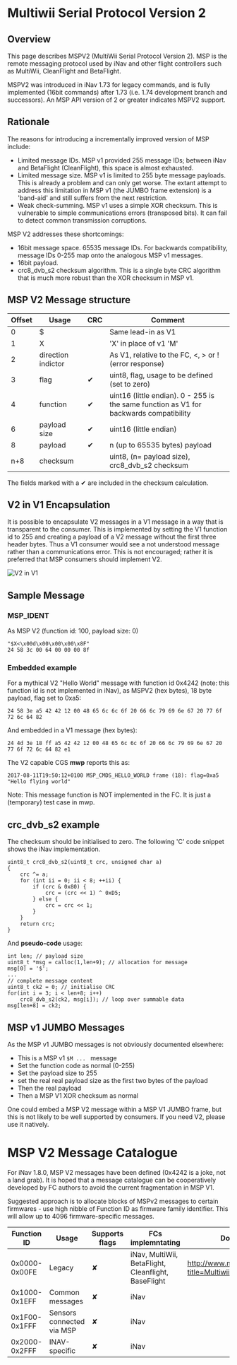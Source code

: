 # Multiwii Serial Protocol Version 2

## Overview

This page describes MSPV2 (MultiWii Serial Protocol Version 2). MSP is the remote messaging protocol used by iNav and other flight controllers such as MultiWii, CleanFlight and BetaFlight.

MSPV2 was introduced in iNav 1.73 for legacy commands, and is fully implemented (16bit commands) after 1.73 (i.e. 1.74 development branch and successors). An MSP API version of 2 or greater indicates MSPV2 support. 


## Rationale

The reasons for introducing a incrementally improved version of MSP include:

* Limited message IDs. MSP v1 provided 255 message IDs; between iNav and BetaFlight (CleanFlight), this space is almost exhausted.
* Limited message size. MSP v1 is limited to 255 byte message payloads. This is already a problem and can only get worse. The extant attempt to address this limitation in MSP v1 (the JUMBO frame extension) is a 'band-aid' and still suffers from the next restriction.
* Weak check-summing. MSP v1 uses a simple XOR checksum. This is vulnerable to simple communications errors (transposed bits). It can fail to detect common transmission corruptions.

MSP V2 addresses these shortcomings:

* 16bit message space. 65535 message IDs. For backwards compatibility, message IDs 0-255 map onto the analogous MSP v1 messages.
* 16bit payload.
* crc8_dvb_s2 checksum algorithm. This is a single byte CRC algorithm that is much more robust than the XOR checksum in MSP v1.

## MSP V2 Message structure

| Offset | Usage | CRC |Comment |
| ---- | ---- | ---- | --- |
| 0 | $ |  | Same lead-in as V1 |
| 1 | X |  | 'X' in place of v1 'M' |
| 2 | direction indictor |  | As V1, relative to the FC, <, > or ! (error response) |
| 3 | flag | ✔  | uint8, flag, usage to be defined (set to zero) |
| 4 | function | ✔  |uint16 (little endian). 0 - 255 is the same function as V1 for backwards compatibility |
| 6 | payload size | ✔  |uint16 (little endian) |
| 8 | payload |  ✔ | n (up to 65535 bytes) payload | 
| n+8 | checksum |  | uint8, (n= payload size), crc8_dvb_s2 checksum |

The fields marked with a ✔ are included in the checksum calculation.

## V2 in V1 Encapsulation

It is possible to encapsulate V2 messages in a V1 message in a way that is transparent to the consumer. This is implemented by setting the V1 function id to 255 and creating a payload of a V2 message without the first three header bytes.
Thus a V1 consumer would see a not understood message rather than a communications error. This is not encouraged; rather it is preferred that MSP consumers should implement V2. 

![V2 in V1](https://user-images.githubusercontent.com/11059099/29072728-4605dbfa-7c8c-11e7-996a-8106670cca9e.png)
 
## Sample Message

### MSP_IDENT

As MSP V2 (function id: 100, payload size: 0)

````
"$X<\x00d\x00\x00\x00\x8F"
24 58 3c 00 64 00 00 00 8f 
````
### Embedded example

For a mythical V2 "Hello World" message with function id 0x4242 (note: this function id is not implemented in iNav), as MSPV2 (hex bytes), 18 byte payload, flag set to 0xa5:

````
24 58 3e a5 42 42 12 00 48 65 6c 6c 6f 20 66 6c 79 69 6e 67 20 77 6f 72 6c 64 82 
````

And embedded in a V1 message (hex bytes):

````
24 4d 3e 18 ff a5 42 42 12 00 48 65 6c 6c 6f 20 66 6c 79 69 6e 67 20 77 6f 72 6c 64 82 e1 
````
The V2 capable CGS **mwp** reports this as:
````
2017-08-11T19:50:12+0100 MSP_CMDS_HELLO_WORLD frame (18): flag=0xa5 "Hello flying world"
````
Note: This message function is NOT implemented in the FC. It is just a (temporary) test case in mwp.

## crc_dvb_s2 example

The checksum should be initialised to zero. The following 'C' code snippet shows the iNav implementation.
````
uint8_t crc8_dvb_s2(uint8_t crc, unsigned char a)
{
    crc ^= a;
    for (int ii = 0; ii < 8; ++ii) {
        if (crc & 0x80) {
            crc = (crc << 1) ^ 0xD5;
        } else {
            crc = crc << 1;
        }
    }
    return crc;
}
````
And **pseudo-code** usage:
````
int len; // payload size
uint8_t *msg = calloc(1,len+9); // allocation for message
msg[0] = '$';
...
// complete message content
uint8_t ck2 = 0; // initialise CRC
for(int i = 3; i < len+8; i++)
    crc8_dvb_s2(ck2, msg[i]); // loop over summable data
msg[len+8] = ck2;
````

## MSP v1 JUMBO Messages

As the MSP v1 JUMBO messages is not obviously documented elsewhere:

* This is a MSP v1 `$M ... ` message
* Set the function code as normal (0-255)
* Set the payload size to 255 
* set the real real payload size as the first two bytes of the payload
* Then the real payload
* Then a MSP V1 XOR checksum as normal

One could embed a MSP V2 message within a MSP V1 JUMBO frame, but this is not likely to be well supported by consumers. If you need V2, please use it natively. 

# MSP V2 Message Catalogue

For iNav 1.8.0, MSP V2 messages have been defined (0x4242 is a joke, not a land grab). It is hoped that a message catalogue can be cooperatively developed by FC authors to avoid the current fragmentation in MSP V1. 

Suggested approach is to allocate blocks of MSPv2 messages to certain firmwares - use high nibble of Function ID as firmware family identifier. This will allow up to 4096 firmware-specific messages.

| Function ID | Usage | Supports flags | FCs implemntating | Documentation Link |
| ----- | ---------- | ---- | ---- | ---- |
| 0x0000-0x00FE | Legacy     |  ✘   | iNav, MultiWii, BetaFlight, Cleanflight, BaseFlight    |   http://www.multiwii.com/wiki/index.php?title=Multiwii_Serial_Protocol   |
| 0x1000-0x1EFF | Common messages   |  ✘   | iNav    |      |
| 0x1F00-0x1FFF | Sensors connected via MSP  |  ✘   | iNav    |      |
| 0x2000-0x2FFF | INAV-specific     |  ✘   | iNav    |      |